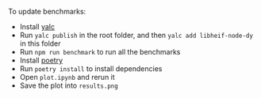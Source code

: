 To update benchmarks:

- Install [yalc](https://www.npmjs.com/package/yalc)
- Run `yalc publish` in the root folder, and then `yalc add libheif-node-dy` in this folder
- Run `npm run benchmark` to run all the benchmarks
- Install [poetry](https://python-poetry.org)
- Run `poetry install` to install dependencies
- Open `plot.ipynb` and rerun it
- Save the plot into `results.png`
